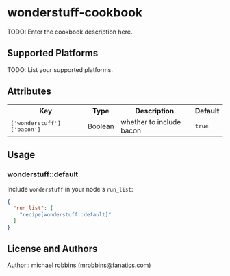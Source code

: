# wonderstuff-cookbook

TODO: Enter the cookbook description here.

## Supported Platforms

TODO: List your supported platforms.

## Attributes

<table>
  <tr>
    <th>Key</th>
    <th>Type</th>
    <th>Description</th>
    <th>Default</th>
  </tr>
  <tr>
    <td><tt>['wonderstuff']['bacon']</tt></td>
    <td>Boolean</td>
    <td>whether to include bacon</td>
    <td><tt>true</tt></td>
  </tr>
</table>

## Usage

### wonderstuff::default

Include `wonderstuff` in your node's `run_list`:

```json
{
  "run_list": [
    "recipe[wonderstuff::default]"
  ]
}
```

## License and Authors

Author:: michael robbins (<mrobbins@fanatics.com>)
